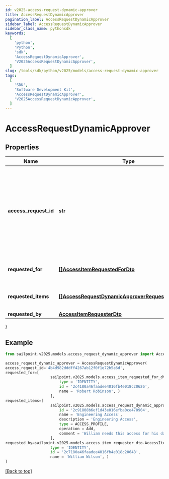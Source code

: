 ```yaml
---
id: v2025-access-request-dynamic-approver
title: AccessRequestDynamicApprover
pagination_label: AccessRequestDynamicApprover
sidebar_label: AccessRequestDynamicApprover
sidebar_class_name: pythonsdk
keywords:
  [
    'python',
    'Python',
    'sdk',
    'AccessRequestDynamicApprover',
    'V2025AccessRequestDynamicApprover',
  ]
slug: /tools/sdk/python/v2025/models/access-request-dynamic-approver
tags:
  [
    'SDK',
    'Software Development Kit',
    'AccessRequestDynamicApprover',
    'V2025AccessRequestDynamicApprover',
  ]
---
```


# AccessRequestDynamicApprover

## Properties

| Name | Type | Description | Notes |
| --- | --- | --- | --- |
| **access_request_id** | **str** | The unique ID of the access request object. Can be used with the [access request status endpoint](https://developer.sailpoint.com/idn/api/beta/list-access-request-status) to get the status of the request. | [required] |
| **requested_for** | [**[]AccessItemRequestedForDto**](access-item-requested-for-dto) | Identities access was requested for. | [required] |
| **requested_items** | [**[]AccessRequestDynamicApproverRequestedItemsInner**](access-request-dynamic-approver-requested-items-inner) | The access items that are being requested. | [required] |
| **requested_by** | [**AccessItemRequesterDto**](access-item-requester-dto) |  | [required] |

}

## Example

```python
from sailpoint.v2025.models.access_request_dynamic_approver import AccessRequestDynamicApprover

access_request_dynamic_approver = AccessRequestDynamicApprover(
access_request_id='4b4d982dddff4267ab12f0f1e72b5a6d',
requested_for=[
                    sailpoint.v2025.models.access_item_requested_for_dto.AccessItemRequestedForDto(
                        type = 'IDENTITY',
                        id = '2c4180a46faadee4016fb4e018c20626',
                        name = 'Robert Robinson', )
                    ],
requested_items=[
                    sailpoint.v2025.models.access_request_dynamic_approver_requested_items_inner.AccessRequestDynamicApprover_requestedItems_inner(
                        id = '2c91808b6ef1d43e016efba0ce470904',
                        name = 'Engineering Access',
                        description = 'Engineering Access',
                        type = ACCESS_PROFILE,
                        operation = Add,
                        comment = 'William needs this access for his day to day job activities.', )
                    ],
requested_by=sailpoint.v2025.models.access_item_requester_dto.AccessItemRequesterDto(
                    type = 'IDENTITY',
                    id = '2c7180a46faadee4016fb4e018c20648',
                    name = 'William Wilson', )
)

```

[[Back to top]](#)

